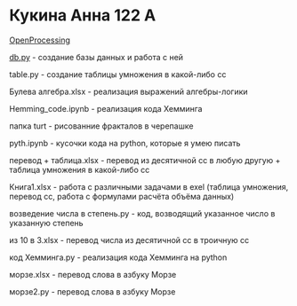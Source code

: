 # Кукина Анна 122 А
[OpenProcessing](https://openprocessing.org/user/344112)

[db.py](db.py) - создание базы данных и работа с ней

table.py - создание таблицы умножения в какой-либо сс

Булева алгебра.xlsx - реализация выражений алгебры-логики

Hemming_code.ipynb - реализация кода Хемминга

папка turt - рисованние фракталов в черепашке

pyth.ipynb - кусочки кода на python, которые я умею писать 

перевод + таблица.xlsx - перевод из десятичной сс в любую другую + таблица умножения в какой-либо сс

Книга1.xlsx - работа с различными задачами в exel (таблица умножения, перевод сс, работа с формулами расчёта объёма данных)

возведение числа в степень.py - код, возводящий указанное число в указанную степень

из 10 в 3.xlsx - перевод числа из десятичной сс в троичную сс

код Хемминга.py - реализация кода Хемминга на python

морзе.xlsx - перевод слова в азбуку Морзе 

морзе2.py - перевод слова в азбуку Морзе 

